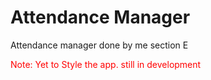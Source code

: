 # Attendance Manager

Attendance manager done by me section E

<font color="red">Note: Yet to Style the app. still in development </font>
